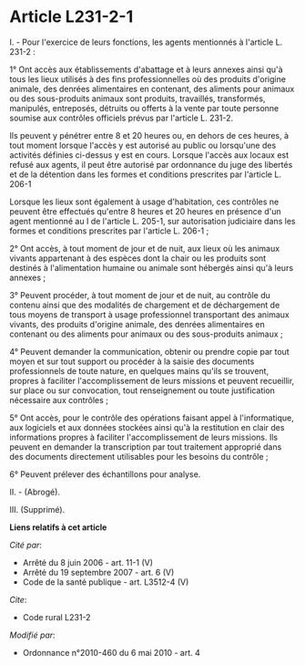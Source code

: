 # Article L231-2-1

I. - Pour l'exercice de leurs fonctions, les agents mentionnés à l'article L. 231-2 :

1° Ont accès aux établissements d'abattage et à leurs annexes ainsi qu'à tous les lieux utilisés à des fins professionnelles
où des produits d'origine animale, des denrées alimentaires en contenant, des aliments pour animaux ou des sous-produits
animaux sont produits, travaillés, transformés, manipulés, entreposés, détruits ou offerts à la vente par toute personne
soumise aux contrôles officiels prévus par l'article L. 231-2.

Ils peuvent y pénétrer entre 8 et 20 heures ou, en dehors de ces heures, à tout moment lorsque l'accès y est autorisé au
public ou lorsqu'une des activités définies ci-dessus y est en cours. Lorsque l'accès aux locaux est refusé aux agents, il
peut être autorisé par ordonnance du juge des libertés et de la détention dans les formes et conditions prescrites par
l'article L. 206-1 

Lorsque les lieux sont également à usage d'habitation, ces contrôles ne peuvent être effectués qu'entre 8 heures et 20 heures
en présence d'un agent mentionné au I de l'article L. 205-1, sur autorisation judiciaire dans les formes et conditions
prescrites par l'article L. 206-1 ;

2° Ont accès, à tout moment de jour et de nuit, aux lieux où les animaux vivants appartenant à des espèces dont la chair ou
les produits sont destinés à l'alimentation humaine ou animale sont hébergés ainsi qu'à leurs annexes ;

3° Peuvent procéder, à tout moment de jour et de nuit, au contrôle du contenu ainsi que des modalités de chargement et de
déchargement de tous moyens de transport à usage professionnel transportant des animaux vivants, des produits d'origine
animale, des denrées alimentaires en contenant ou des aliments pour animaux ou des sous-produits animaux ;

4° Peuvent demander la communication, obtenir ou prendre copie par tout moyen et sur tout support ou procéder à la saisie des
documents professionnels de toute nature, en quelques mains qu'ils se trouvent, propres à faciliter l'accomplissement de
leurs missions et peuvent recueillir, sur place ou sur convocation, tout renseignement ou toute justification nécessaire aux
contrôles ;

5° Ont accès, pour le contrôle des opérations faisant appel à l'informatique, aux logiciels et aux données stockées ainsi
qu'à la restitution en clair des informations propres à faciliter l'accomplissement de leurs missions. Ils peuvent en
demander la transcription par tout traitement approprié dans des documents directement utilisables pour les besoins du
contrôle ;

6° Peuvent prélever des échantillons pour analyse.

II. - (Abrogé).

III.  (Supprimé).

**Liens relatifs à cet article**

_Cité par_:

  - Arrêté du 8 juin 2006 - art. 11-1 (V)
  - Arrêté du 19 septembre 2007 - art. 6 (V)
  - Code de la santé publique - art. L3512-4 (V)

_Cite_:

  - Code rural L231-2

_Modifié par_:

  - Ordonnance n°2010-460 du 6 mai 2010 - art. 4
